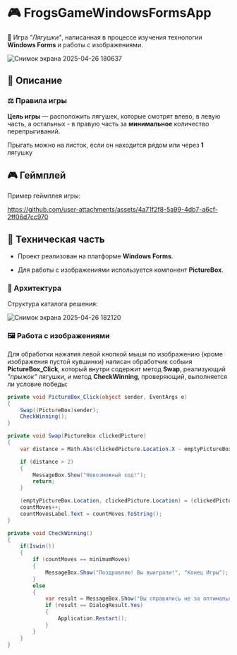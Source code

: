 # 🎮 FrogsGameWindowsFormsApp
🐸 Игра _"Лягушки"_, написанная в процессе изучения технологии **Windows Forms** и работы с изображениями.

![Снимок экрана 2025-04-26 180637](https://github.com/user-attachments/assets/4a50d591-d396-46b7-ada9-33cf3b8b507a)

## 📃 Описание
### ⚖️ Правила игры
**Цель игры** — расположить лягушек, которые смотрят влево, в левую часть, а остальных - в правую часть за **минимальное** количество перепрыгиваний.

Прыгать можно на листок, если он находится рядом или через **1** лягушку

## 🎮 Геймплей
Пример геймплея игры:

https://github.com/user-attachments/assets/4a71f2f8-5a99-4db7-a6cf-2ff06d7cc970

## 🔧 Техническая часть
* Проект реализован на платформе **Windows Forms**.

* Для работы с изображениями используется компонент **PictureBox**.

### 🧩 Архитектура
Структура каталога решения:

![Снимок экрана 2025-04-26 182120](https://github.com/user-attachments/assets/456e738e-7ee3-4882-a9da-b4e784922c15)

### 🖼️ Работа с изображениями
Для обработки нажатия левой кнопкой мыши по изображению (кроме изображения пустой кувшинки) написан обработчик собыия **PictureBox_Click**, который внутри содержит метод **Swap**, реализующий _"прыжок"_ лягушки, и метод **CheckWinning**, проверяющий, выполняется ли условие победы:

```C#
private void PictureBox_Click(object sender, EventArgs e)
{
    Swap((PictureBox)sender);
    CheckWinning();
}

private void Swap(PictureBox clickedPicture)
{
    var distance = Math.Abs(clickedPicture.Location.X - emptyPictureBox.Location.X) / emptyPictureBox.Size.Width;

    if (distance > 2)
    {
        MessageBox.Show("Невозможный ход!");
        return;
    }

    (emptyPictureBox.Location, clickedPicture.Location) = (clickedPicture.Location, emptyPictureBox.Location);
    countMoves++;
    countMovesLabel.Text = countMoves.ToString();
}

private void CheckWinning()
{
    if(Iswin())
    {
        if (countMoves == minimumMoves)
        {
            MessageBox.Show("Поздравляю! Вы выиграли!", "Конец Игры");
        }
        else
        {
            var result = MessageBox.Show("Вы справились не за оптимальное количество ходов. Хотите начать заново?", "Конец Игры", MessageBoxButtons.YesNo);
            if (result == DialogResult.Yes)
            { 
                Application.Restart();
            }
        }
    }
}
```
